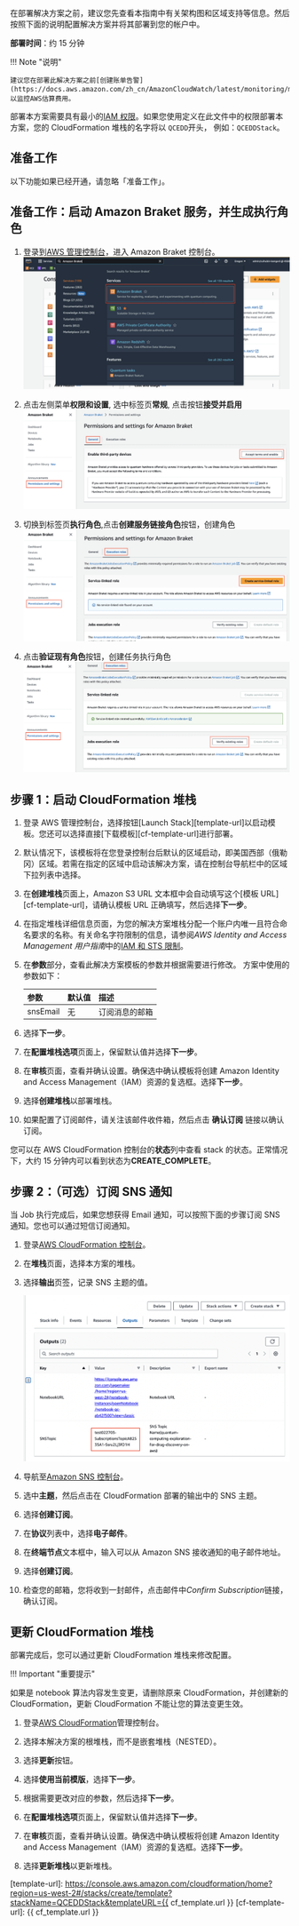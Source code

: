 在部署解决方案之前，建议您先查看本指南中有关架构图和区域支持等信息。然后按照下面的说明配置解决方案并将其部署到您的帐户中。

**部署时间**：约 15 分钟

!!! Note "说明"

    建议您在部署此解决方案之前[创建账单告警](https://docs.aws.amazon.com/zh_cn/AmazonCloudWatch/latest/monitoring/monitor_estimated_charges_with_cloudwatch.html)以监控AWS估算费用。

部署本方案需要具有最小的[IAM 权限](https://awslabs.github.io/quantum-computing-exploration-for-drug-discovery-on-aws/docs/zh/workshop/permissions.json)。如果您使用定义在此文件中的权限部署本方案，您的 CloudFormation 堆栈的名字将以 `QCEDD`开头， 例如：`QCEDDStack`。

## 准备工作

以下功能如果已经开通，请忽略「准备工作」。

## 准备工作：启动 Amazon Braket 服务，并生成执行角色

1. 登录到[AWS 管理控制台](https://console.aws.amazon.com/)，进入 Amazon Braket 控制台。
   ![braket-console](./images/braket-console.png)

2. 点击左侧菜单**权限和设置**, 选中标签页**常规**, 点击按钮**接受并启用**
   ![third-party](./images/third-party.png)

3. 切换到标签页**执行角色**,点击**创建服务链接角色**按钮，创建角色
   ![service-linked](./images/service-linked.png)

4. 点击**验证现有角色**按钮，创建任务执行角色
   ![execution-rule](./images/execution-rule.png)

## 步骤 1：启动 CloudFormation 堆栈

1.  登录 AWS 管理控制台，选择按钮[Launch Stack][template-url]以启动模板。您还可以选择直接[下载模板][cf-template-url]进行部署。

2.  默认情况下，该模板将在您登录控制台后默认的区域启动，即美国西部（俄勒冈）区域。若需在指定的区域中启动该解决方案，请在控制台导航栏中的区域下拉列表中选择。

3.  在**创建堆栈**页面上，Amazon S3 URL 文本框中会自动填写这个[模板 URL][cf-template-url]，请确认模板 URL 正确填写，然后选择**下一步**。

4.  在指定堆栈详细信息页面，为您的解决方案堆栈分配一个账户内唯一且符合命名要求的名称。有关命名字符限制的信息，请参阅*AWS Identity and Access Management 用户指南*中的[IAM 和 STS 限制](https://docs.aws.amazon.com/IAM/latest/UserGuide/reference_iam-limits.html)。

5.  在**参数**部分，查看此解决方案模板的参数并根据需要进行修改。
    方案中使用的参数如下：

    | 参数     | 默认值 | 描述           |
    | -------- | ------ | -------------- |
    | snsEmail | 无     | 订阅消息的邮箱 |

6.  选择**下一步**。

7.  在**配置堆栈选项**页面上，保留默认值并选择**下一步**。

8.  在**审核**页面，查看并确认设置。确保选中确认模板将创建 Amazon Identity and Access Management（IAM）资源的复选框。选择**下一步**。

9.  选择**创建堆栈**以部署堆栈。

10. 如果配置了订阅邮件，请关注该邮件收件箱，然后点击 **确认订阅** 链接以确认订阅。

您可以在 AWS CloudFormation 控制台的**状态**列中查看 stack 的状态。正常情况下，大约 15 分钟内可以看到状态为**CREATE_COMPLETE**。

## 步骤 2：（可选）订阅 SNS 通知

当 Job 执行完成后，如果您想获得 Email 通知，可以按照下面的步骤订阅 SNS 通知。您也可以通过短信订阅通知。

1. 登录[AWS CloudFormation 控制台](https://console.aws.amazon.com/cloudformation/)。

2. 在**堆栈**页面，选择本方案的堆栈。

3. 选择**输出**页签，记录 SNS 主题的值。

   ![SNS name](./images/sns-topic.png)

4. 导航至[Amazon SNS 控制台](https://console.aws.amazon.com/sns/v3/home?region=us-east-1#/topics)。

5. 选中**主题**，然后点击在 CloudFormation 部署的输出中的 SNS 主题。

6. 选择**创建订阅**。

7. 在**协议**列表中，选择**电子邮件**。

8. 在**终端节点**文本框中，输入可以从 Amazon SNS 接收通知的电子邮件地址。

9. 选择**创建订阅**。

10. 检查您的邮箱，您将收到一封邮件，点击邮件中*Confirm Subscription*链接，确认订阅。

## 更新 CloudFormation 堆栈

部署完成后，您可以通过更新 CloudFormation 堆栈来修改配置。

!!! Important "重要提示"

如果是 notebook 算法内容发生变更，请删除原来 CloudFormation，并创建新的 CloudFormation，更新 CloudFormation 不能让您的算法变更生效。

1. 登录[AWS CloudFormation](https://console.aws.amazon.com/cloudformation/)管理控制台。

2. 选择本解决方案的根堆栈，而不是嵌套堆栈（NESTED）。

3. 选择**更新**按钮。

4. 选择**使用当前模版**，选择**下一步**。

5. 根据需要更改对应的参数，然后选择**下一步**。

6. 在**配置堆栈选项**页面上，保留默认值并选择**下一步**。

7. 在**审核**页面，查看并确认设置。确保选中确认模板将创建 Amazon Identity and Access Management（IAM）资源的复选框。选择**下一步**。

8. 选择**更新堆栈**以更新堆栈。

[template-url]: https://console.aws.amazon.com/cloudformation/home?region=us-west-2#/stacks/create/template?stackName=QCEDDStack&templateURL={{ cf_template.url }}
[cf-template-url]: {{ cf_template.url }}
